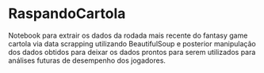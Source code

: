 # RaspandoCartola

Notebook para extrair os dados da rodada mais recente do fantasy game cartola via data scrapping utilizando BeautifulSoup e posterior manipulação dos dados obtidos para deixar os dados prontos para serem utilizados para análises futuras de desempenho dos jogadores.
